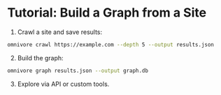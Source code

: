 # Tutorial: Build a Graph from a Site

1. Crawl a site and save results:
```bash
omnivore crawl https://example.com --depth 5 --output results.json
```
2. Build the graph:
```bash
omnivore graph results.json --output graph.db
```
3. Explore via API or custom tools.
